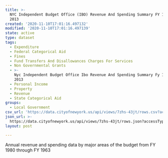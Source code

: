 ```yaml
---
title: >-
  NYC Independent Budget Office (IBO) Revenue And Spending Summary FY 1980 - FY
  2013
created: '2020-11-10T17:01:16.497132'
modified: '2020-11-10T17:01:16.497139'
state: active
type: dataset
tags:
  - Expenditure
  - Federal Categorical Aid
  - Fines
  - Fund Transfers And Disallowances Charges For Services
  - Non Governmental Grants
  - >-
    Nyc Independent Budget Office Ibo Revenue And Spending Summary Fy 1980 Fy
    2013
  - Personal Income
  - Property
  - Revenue
  - State Categorical Aid
groups:
  - Local Government
csv_url: 'https://data.cityofnewyork.us/api/views/7zhs-43jt/rows.csv?accessType=DOWNLOAD'
json_url: >-
  https://data.cityofnewyork.us/api/views/7zhs-43jt/rows.json?accessType=DOWNLOAD
layout: post

---
```

Annual revenue and spending data by major areas of the budget from FY 1980 through FY 1963
